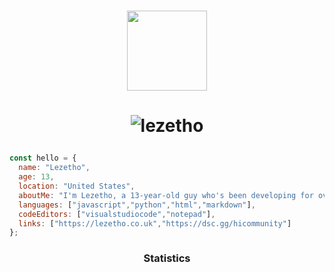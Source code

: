 # <p align=center> <img src="https://i.imgur.com/7GF2qrW.png" width=128 height=128></p>
# <p align=center> <img src="https://komarev.com/ghpvc/?username=lezetho&label=Views&color=aec6cf&style=flat" alt="lezetho" /> </p>

```javascript
const hello = {
  name: "Lezetho",
  age: 13,
  location: "United States",
  aboutMe: "I'm Lezetho, a 13-year-old guy who's been developing for over 5 years. I mainly code things including Discord Bots and websites; however, I'm currently learning PHP to expand my knowledge and develop products for Ctrlpanel.gg.",
  languages: ["javascript","python","html","markdown"],
  codeEditors: ["visualstudiocode","notepad"],
  links: ["https://lezetho.co.uk","https://dsc.gg/hicommunity"]
};
```

### <p align=center> Statistics </p>
